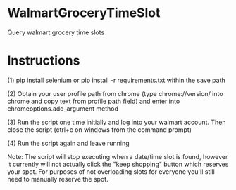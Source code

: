 # WalmartGroceryTimeSlot
Query walmart grocery time slots


# Instructions 
(1) pip install selenium or pip install -r requirements.txt within the save path

(2) Obtain your user profile path from chrome (type chrome://version/ into chrome and copy text from profile path field) and enter into chromeoptions.add_argument method

(3) Run the script one time initially and log into your walmart account. Then close the script (ctrl+c on windows from the command prompt)

(4) Run the script again and leave running

Note: The script will stop executing when a date/time slot is found, however it currently will not actually click the "keep shopping" button which reserves your spot. For purposes of not overloading slots for everyone you'll still need to manually reserve the spot. 